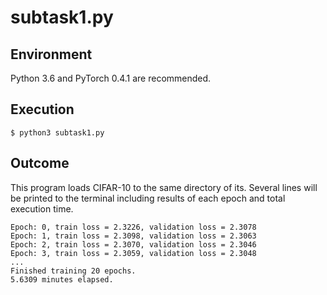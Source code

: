 # subtask1.py
## Environment
Python 3.6 and PyTorch 0.4.1 are recommended.
## Execution
```
$ python3 subtask1.py
```
## Outcome
This program loads CIFAR-10 to the same directory of its.
Several lines will be printed to the terminal including results of each epoch and total execution time.
```
Epoch: 0, train loss = 2.3226, validation loss = 2.3078
Epoch: 1, train loss = 2.3098, validation loss = 2.3063
Epoch: 2, train loss = 2.3070, validation loss = 2.3046
Epoch: 3, train loss = 2.3059, validation loss = 2.3048
...
Finished training 20 epochs.
5.6309 minutes elapsed.
```
